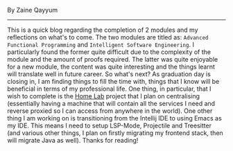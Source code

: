 
By Zaine Qayyum

---

This is a quick blog regarding the completion of 2 modules and my reflections on what's to come. 
The two modules are titled as: `Advanced Functional Programming` and `Intelligent Software Engineering`. I particularly found the former quite difficult due to the complexity of the module and the amount of proofs required. The latter was quite enjoyable for a new module, the content was quite interesting and the things learnt will translate well in future career. So what's next? As graduation day is closing in, I am finding things to fill the time with, things that I know will be beneficial in terms of my professional life. One thing, in particular, that I wish to complete is the [Home Lab](/projects/home-lab) project that I plan on centralising (essentially having a machine that will contain all the services I need and reverse proxied so I can access from anywhere in the world). One other thing I am working on is transitioning from the Intellij IDE to using Emacs as my IDE. This means I need to setup LSP-Mode, Projectile and Treesitter (and various other things, I plan on firstly migrating my frontend stack, then will migrate Java as well). 
Thanks for reading!

 
